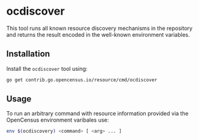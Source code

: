 # ocdiscover

This tool runs all known resource discovery mechanisms in the repository and
returns the result encoded in the well-known environment variables.

## Installation

Install the `ocdiscover` tool using:

```bash
go get contrib.go.opencensus.io/resource/cmd/ocdiscover
```

## Usage

To run an arbitrary command with resource information provided via the
OpenCensus environment varibales use:

```bash
env $(ocdiscovery) <command> [ <arg> ... ]
```

